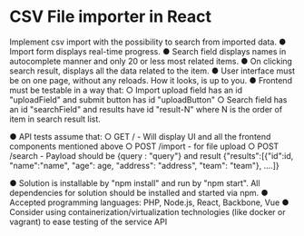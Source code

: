 # CSV File importer in React

Implement csv import with the possibility to search from imported data.
● Import form displays real-time progress.
● Search field displays names in autocomplete manner and only 20 or less most
related items.
● On clicking search result, displays all the data related to the item.
● User interface must be on one page, without any reloads. How it looks, is up to you.
● Frontend must be testable in a way that:
○ Import upload field has an id "uploadField" and submit button has id
"uploadButton"
○ Search field has an id "searchField" and results have id "result-N" where N is
the order of item in search result list.

● API tests assume that:
○ GET / - Will display UI and all the frontend components mentioned above
○ POST /import - for file upload
○ POST /search - Payload should be {query : "query"} and result
{"results":[{"id":id, "name":"name", "age": age, "address": "address", "team":
"team"}, ....]}

● Solution is installable by "npm install" and run by "npm start". All dependencies for
solution should be installed and started via npm.
● Accepted programming languages: PHP, Node.js, React, Backbone, Vue
● Consider using containerization/virtualization technologies (like docker or vagrant) to
ease testing of the service API

